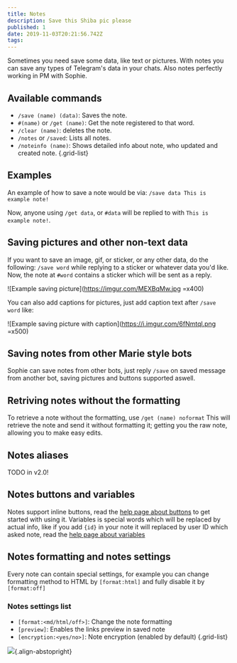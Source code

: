 ```yaml
---
title: Notes
description: Save this Shiba pic please
published: 1
date: 2019-11-03T20:21:56.742Z
tags: 
---
```


Sometimes you need save some data, like text or pictures. With notes you can save any types of Telegram's data in your chats.
Also notes perfectly working in PM with Sophie.

## Available commands
- `/save (name) (data)`: Saves the note.
- `#(name)` or `/get (name)`: Get the note registered to that word.
- `/clear (name)`: deletes the note.
- `/notes` or `/saved`: Lists all notes.
- `/noteinfo (name)`: Shows detailed info about note, who updated and created note.
{.grid-list}

## Examples

An example of how to save a note would be via:
`/save data This is example note!`

Now, anyone using `/get data`, or `#data` will be replied to with `This is example note!`.

## Saving pictures and other non-text data

If you want to save an image, gif, or sticker, or any other data, do the following:
`/save word` while replying to a sticker or whatever data you'd like. Now, the note at `#word` contains a sticker which will be sent as a reply.

![Example saving picture](https://imgur.com/MEXBqMw.jpg =x400)

You can also add captions for pictures, just add caption text after `/save word` like:

![Example saving picture with caption](https://i.imgur.com/6fNmtql.png =x500)


## Saving notes from other Marie style bots
Sophie can save notes from other bots, just reply `/save` on saved message from another bot, saving pictures and buttons supported aswell.

## Retriving notes without the formatting
To retrieve a note without the formatting, use `/get (name) noformat`
This will retrieve the note and send it without formatting it; getting you the raw note, allowing you to make easy edits.

## Notes aliases
TODO in v2.0!

## Notes buttons and variables
Notes support inline buttons, read the [help page about buttons](other/buttons) to get started with using it.
Variables is special words which will be replaced by actual info, like if you add `{id}` in your note it will replaced by user ID which asked note, read the [help page about variables](notes/variables)

## Notes formatting and notes settings
Every note can contain special settings, for example you can change formatting method to HTML by `[format:html]` and fully disable it by `[format:off]`
### Notes settings list
- `[format:<md/html/off>]`: Change the note formatting
- `[preview]`: Enables the links preview in saved note
- `[encryption:<yes/no>]`: Note encryption (enabled by default)
{.grid-list}

![](https://i.imgur.com/oR7HI5X.png){.align-abstopright}